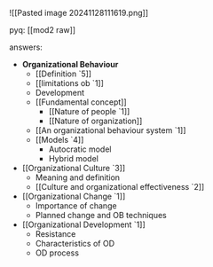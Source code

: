 ![[Pasted image 20241128111619.png]]

pyq:
[[mod2 raw]]

answers:
- **Organizational Behaviour**
    - [[Definition `5]]
    - [[limitations ob `1]]
    - Development
    - [[Fundamental concept]]
	    - [[Nature of people `1]]
	    - [[Nature of organization]]
    - [[An organizational behaviour system `1]]
    - [[Models `4]]
        - Autocratic model
        - Hybrid model
- [[Organizational Culture `3]]
    - Meaning and definition
    - [[Culture and organizational effectiveness `2]]
- [[Organizational Change `1]]
    - Importance of change
    - Planned change and OB techniques
- [[Organizational Development `1]]
    - Resistance
    - Characteristics of OD
    - OD process
